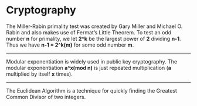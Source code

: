 # Cryptography

The Miller-Rabin primality test was created by Gary Miller and Michael O. Rabin and also makes use of Fermat’s Little Theorem. To test an odd number **n** for primality, we let **2^k** be the largest power of **2** dividing **n-1**. Thus we have  **n-1 = 2^k(m)** for some odd number **m**. 

---

Modular exponentiation is widely used in public key cryptography. The modular exponentiation **a^x(mod n)** is just repeated multiplication (**a** multiplied by itself **x** times). 

---

The Euclidean Algorithm is a technique for quickly finding the Greatest Common Divisor of two integers.
